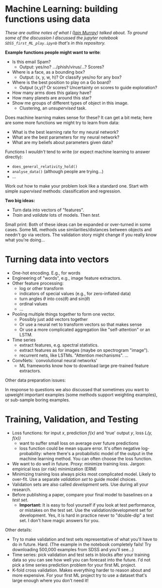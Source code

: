 # Machine Learning: building functions using data

*These are outline notes of what I ([Iain
Murray](https://homepages.inf.ed.ac.uk/imurray2/)) talked about. To ground
some of the discussion I discussed the jupyter
notebook `SDSS_first_ML_play.ipynb` that's in this repository.*


**Example functions people might want to write**:

* Is this email Spam?
    - Output: yes/no?  .../phish/virus/...?  Scores?
* Where is a face, as a bounding box?
    - Output: (x, y, w, h)?  Or classify yes/no for any box?
* Where is the best position to play on a Go board?
    - Output (x,y)? Or scores?  Uncertainty on scores to guide exploration?
* How many arms does this galaxy have?
* How many planets are around this star?
* Show me groups of different types of object in this image.
    - Clustering, an *unsupervised* task.

Does machine learning makes sense for these? It can get a bit meta; here are
some more functions we might try to learn from data:

* What is the best learning rate for my neural network?
* What are the best parameters for my neural network?
* What are my beliefs about parameters given data?

Functions I *wouldn't* tend to write (or expect machine learning to answer directly):

* `does_general_relativity_hold()`
* `analyse_data()`  (although people are trying...)
* ...

Work out how to make your problem look like a standard one. Start with simple
*supervised* methods: classification and regression.

**Two big ideas:**

* Turn data into vectors of "features".
* *Train* and *validate* lots of models. Then *test*.

Small print: Both of these ideas can be expanded or over-turned in some cases.
Some ML methods use similarities/distances between objects and needn't go via
vectors. The validation story might change if you really know what you're doing...


# Turning data into vectors

* One-hot encoding. E.g., for words
* Engineering of "words", e.g., image feature extractors.
* Other feature processing:
    - log or other transform
    - indicators of special values (e.g., for zero-inflated data)
    - turn angles *θ* into cos(*θ*) and sin(*θ*)
    - ordinal values
    - ...
* Pooling multiple things together to form one vector.
    - Possibly just add vectors together
    - Or use a neural net to transform vectors so that makes sense
    - Or use a more complicated aggregation like "self-attention" or an LSTM.
* Time series
    - extract features, e.g. spectral statistics.
    - extract features as for images (maybe on spectrogram "image").
    - recurrent nets, like LSTMs. "Attention mechanisms". ...
* ConvNets: `convolutional neural networks'
    - ML frameworks know how to download large pre-trained feature extractors.

Other data preparation issues:

In response to questions we also discussed that sometimes you want to upweight
important examples (some methods support weighting examples), or sub-sample
boring examples.


# Training, Validation, and Testing

* Loss functions: for input *x*, prediction *f(x)* and 'true' output *y*, loss *L(y, f(x))*
    - want to suffer small loss on average over future predictions
    - loss function could be mean square error. It's often negative
      log-probability: where there's a probabilistic model of the output in the
      machine learning method. You can often choose the loss function.
* We want to do well in future. Proxy: minimize training loss. Jargon: empirical
  loss (or risk) minimization (ERM)
* Minimizing training loss always picks most complicated model. Likely to
  over-fit. Use a separate *validation set* to guide model choices.
* Validation sets are also called *development* sets. Use during all your research.
* Before publishing a paper, compare your final model to baselines on a *test set*.
    - **Important:** It is easy to fool yourself if you look at test
      performance, or mistakes on the test set. Use the validation/development
      set for development. Yes, it is hard in practice never to "double-dip" a test
      set. I don't have magic answers for you.

Other details:

* Try to make validation and test sets representative of what you'll have to do
  in future. Hard. (The example in the notebook completely fails! Try
  downloading 500,000 examples from SDSS and you'll see...)
* Time series: pick validation and test sets in blocks after your training data
  so you can see how well you can forecast into the future. I'd not pick a time
  series prediction problem for your first ML project.
* K-fold cross validation. Makes everything harder to reason about and more
  expensive. For your first ML project try to use a dataset that's large enough
  where you don't need it!


